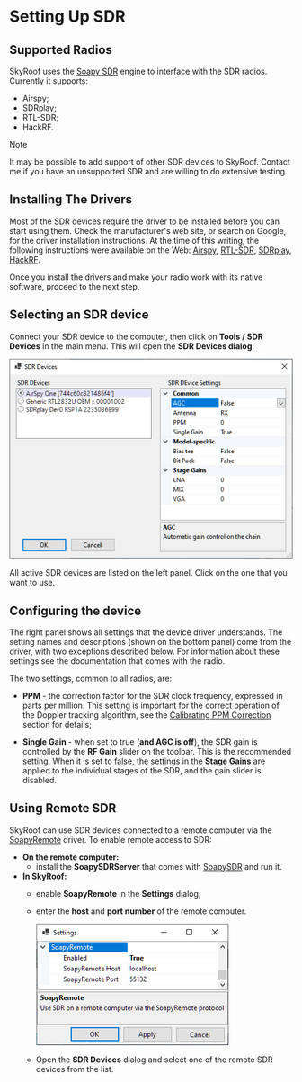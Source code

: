 # Setting Up SDR

## Supported Radios

SkyRoof uses the
[Soapy SDR](https://github.com/pothosware/SoapySDR)
engine to interface with the SDR radios. Currently it supports:

- Airspy;
- SDRplay;
- RTL-SDR;
- HackRF.

> [!NOTE]
> It may be possible to add support of other SDR devices to SkyRoof. Contact me if you have an unsupported SDR
> and are willing to do extensive testing.

## Installing The Drivers

Most of the SDR devices require the driver to be installed before you can start using them. Check the manufacturer's web site,
or search on Google, for the driver installation instructions. At the time of this writing, the following instructions were available on the Web:
[Airspy](https://airspy.com/quickstart/),
[RTL-SDR](https://www.rtl-sdr.com/rtl-sdr-quick-start-guide/),
[SDRplay](https://www.sdrplay.com/api/),
[HackRF](https://hackrf.readthedocs.io/en/latest/installing_hackrf_software.html).

Once you install the drivers and make your radio work with its native software, proceed to the next step.

## Selecting an SDR device

Connect your SDR device to the computer, then click on **Tools / SDR Devices** in the main menu. This will open the
**SDR Devices dialog**:

![SDR Devices dialog](../images/sdr_devices_dialog.png)

All active SDR devices are listed on the left panel. Click on the one that you want to use.

## Configuring the device

The right panel shows all settings that the device driver understands. The setting names and descriptions (shown on the
bottom panel) come from the driver, with two exceptions described below. For information about these
settings see the documentation that comes with the radio.

The two settings, common to all radios, are:

- **PPM** - the correction factor for the SDR clock frequency, expressed in parts per million.
  This setting is important for the correct operation of the Doppler tracking algorithm, see the
  [Calibrating PPM Correction](calibrating_ppm_correction.md) section for details;

- **Single Gain** - when set to true (**and AGC is off**), the SDR gain is controlled by the **RF Gain** slider on the toolbar.
  This is the recommended setting. When it is set to false, the settings in the **Stage Gains** are applied to the
  individual stages of the SDR, and the gain slider is disabled.

## Using Remote SDR

SkyRoof can use SDR devices connected to a remote computer via the
[SoapyRemote](https://github.com/pothosware/SoapyRemote) driver. To enable remote access to SDR:

- **On the remote computer:**
  - install the **SoapySDRServer** that comes with
  [SoapySDR](https://github.com/pothosware/SoapySDR/wiki)
  and run it.
- **In SkyRoof:**
  - enable **SoapyRemote** in the **Settings** dialog;
  - enter the **host** and **port number** of the remote computer.

    ![SoapyRemote Settings](../images/soapyremote_settings.png)

  - Open the **SDR Devices** dialog and select one of the remote SDR devices from the list.
